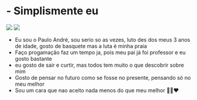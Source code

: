 # - Simplismente eu
![](https://img.shields.io/badge/Scratch-4D97FF?style=for-the-badge&logo=Scratch&logoColor=white)
![](https://img.shields.io/badge/JavaScript-323330?style=for-the-badge&logo=javascript&logoColor=F7DF1E)
- Eu sou o Paulo André, sou serio so as vezes, luto des dos meus 3 anos de idade, gosto de basquete mas a luta é minha praia
- Faço progamaçâo faz um tempo ja, pois meu pai já foi professor e eu gosto bastante
- eu gosto de sair e curtir, mas todos tem muito o que descobrir sobre mim
- Gosto de pensar no futuro como se fosse no presente, pensando só no meu melhor
- Sou um cara que nao aceito nada menos do que meu melhor 🥷🏼❤

